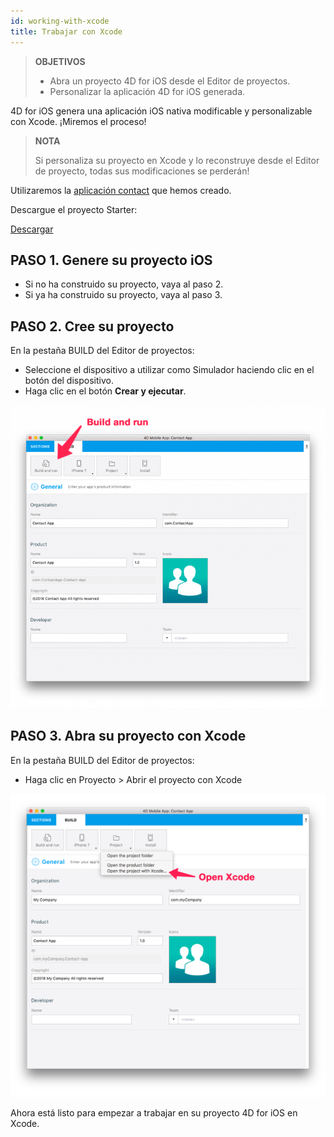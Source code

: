 ```yaml
---
id: working-with-xcode
title: Trabajar con Xcode
---
```


> **OBJETIVOS**
> 
> * Abra un proyecto 4D for iOS desde el Editor de proyectos.
> * Personalizar la aplicación 4D for iOS generada.

4D for iOS genera una aplicación iOS nativa modificable y personalizable con Xcode. ¡Miremos el proceso!

> **NOTA**
> 
> Si personaliza su proyecto en Xcode y lo reconstruye desde el Editor de proyecto, todas sus modificaciones se perderán!


Utilizaremos la [aplicación contact](../crear-su-primera-app) que hemos creado.

Descargue el proyecto Starter:

<div className="center-button">
<a
  className="button button--primary"
  href="#">
  Descargar
</a>
</div>

## PASO 1. Genere su proyecto iOS

* Si no ha construido su proyecto, vaya al paso 2.
* Si ya ha construido su proyecto, vaya al paso 3.

## PASO 2. Cree su proyecto

En la pestaña BUILD del Editor de proyectos:

* Seleccione el dispositivo a utilizar como Simulador haciendo clic en el botón del dispositivo.
* Haga clic en el botón **Crear y ejecutar**.

![Build and Run](img/build-and-run.png)

## PASO 3. Abra su proyecto con Xcode

En la pestaña BUILD del Editor de proyectos:

* Haga clic en Proyecto > Abrir el proyecto con Xcode

![Abra su proyecto con Xcode](img/Open-your-project-Xcode-4D-for-iOS.png)

Ahora está listo para empezar a trabajar en su proyecto 4D for iOS en Xcode.
